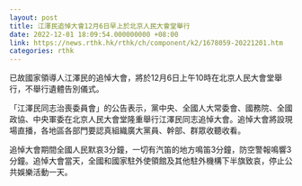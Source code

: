 ```yaml
---
layout: post
title: 江澤民追悼大會12月6日早上於北京人民大會堂舉行
date: 2022-12-01 18:09:54.000000000 +08:00
link: https://news.rthk.hk/rthk/ch/component/k2/1678059-20221201.htm
categories: rthk
---
```


已故國家領導人江澤民的追悼大會，將於12月6日上午10時在北京人民大會堂舉行，不舉行遺體告別儀式。

「江澤民同志治喪委員會」的公告表示，黨中央、全國人大常委會、國務院、全國政協、中央軍委在北京人民大會堂隆重舉行江澤民同志追悼大會。追悼大會將設現場直播，各地區各部門要認真組織廣大黨員、幹部、群眾收聽收看。

追悼大會期間全國人民默哀3分鐘，一切有汽笛的地方鳴笛3分鐘，防空警報鳴響3分鐘。追悼大會當天，全國和國家駐外使領館及其他駐外機構下半旗致哀，停止公共娛樂活動一天。
